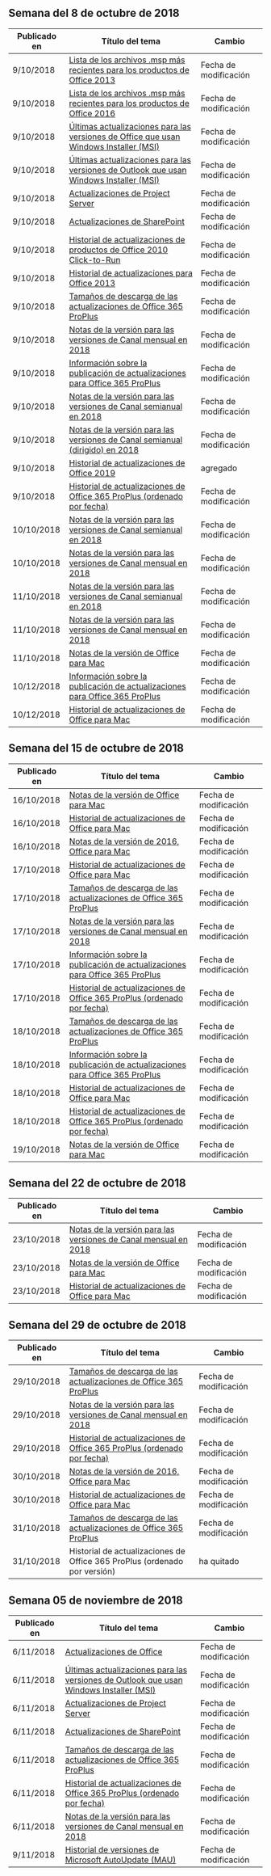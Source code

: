 <!-- This file is generated automatically each week. Changes made to this file will be overwritten.-->




## <a name="week-of-october-8-2018"></a>Semana del 8 de octubre de 2018


| Publicado en |Título del tema | Cambio |
|------|------------|--------|
| 9/10/2018 | [Lista de los archivos .msp más recientes para los productos de Office 2013](/OfficeUpdates/msp-files-office-2013) | Fecha de modificación |
| 9/10/2018 | [Lista de los archivos .msp más recientes para los productos de Office 2016](/OfficeUpdates/msp-files-office-2016) | Fecha de modificación |
| 9/10/2018 | [Últimas actualizaciones para las versiones de Office que usan Windows Installer (MSI)](/OfficeUpdates/office-updates-msi) | Fecha de modificación |
| 9/10/2018 | [Últimas actualizaciones para las versiones de Outlook que usan Windows Installer (MSI)](/OfficeUpdates/outlook-updates-msi) | Fecha de modificación |
| 9/10/2018 | [Actualizaciones de Project Server](/OfficeUpdates/project-server-updates) | Fecha de modificación |
| 9/10/2018 | [Actualizaciones de SharePoint](/OfficeUpdates/sharepoint-updates) | Fecha de modificación |
| 9/10/2018 | [Historial de actualizaciones de productos de Office 2010 Click-to-Run](/OfficeUpdates/update-history-office-2010-click-to-run) | Fecha de modificación |
| 9/10/2018 | [Historial de actualizaciones para Office 2013](/OfficeUpdates/update-history-office-2013) | Fecha de modificación |
| 9/10/2018 | [Tamaños de descarga de las actualizaciones de Office 365 ProPlus](/OfficeUpdates/download-sizes-office365-proplus-updates) | Fecha de modificación |
| 9/10/2018 | [Notas de la versión para las versiones de Canal mensual en 2018](/OfficeUpdates/monthly-channel-2018) | Fecha de modificación |
| 9/10/2018 | [Información sobre la publicación de actualizaciones para Office 365 ProPlus](/OfficeUpdates/release-notes-office365-proplus) | Fecha de modificación |
| 9/10/2018 | [Notas de la versión para las versiones de Canal semianual en 2018](/OfficeUpdates/semi-annual-channel-2018) | Fecha de modificación |
| 9/10/2018 | [Notas de la versión para las versiones de Canal semianual (dirigido) en 2018](/OfficeUpdates/semi-annual-channel-targeted-2018) | Fecha de modificación |
| 9/10/2018 | [Historial de actualizaciones de Office 2019](/OfficeUpdates/update-history-office-2019) | agregado |
| 9/10/2018 | [Historial de actualizaciones de Office 365 ProPlus (ordenado por fecha)](/OfficeUpdates/update-history-office365-proplus-by-date) | Fecha de modificación |
| 10/10/2018 | [Notas de la versión para las versiones de Canal semianual en 2018](/OfficeUpdates/semi-annual-channel-2018) | Fecha de modificación |
| 10/10/2018 | [Notas de la versión para las versiones de Canal mensual en 2018](/OfficeUpdates/monthly-channel-2018) | Fecha de modificación |
| 11/10/2018 | [Notas de la versión para las versiones de Canal semianual en 2018](/OfficeUpdates/semi-annual-channel-2018) | Fecha de modificación |
| 11/10/2018 | [Notas de la versión para las versiones de Canal mensual en 2018](/OfficeUpdates/monthly-channel-2018) | Fecha de modificación |
| 11/10/2018 | [Notas de la versión de Office para Mac](/OfficeUpdates/release-notes-office-for-mac) | Fecha de modificación |
| 10/12/2018 | [Información sobre la publicación de actualizaciones para Office 365 ProPlus](/OfficeUpdates/release-notes-office365-proplus) | Fecha de modificación |
| 10/12/2018 | [Historial de actualizaciones de Office para Mac](/OfficeUpdates/update-history-office-for-mac) | Fecha de modificación |


## <a name="week-of-october-15-2018"></a>Semana del 15 de octubre de 2018


| Publicado en |Título del tema | Cambio |
|------|------------|--------|
| 16/10/2018 | [Notas de la versión de Office para Mac](/OfficeUpdates/release-notes-office-for-mac) | Fecha de modificación |
| 16/10/2018 | [Historial de actualizaciones de Office para Mac](/OfficeUpdates/update-history-office-for-mac) | Fecha de modificación |
| 16/10/2018 | [Notas de la versión de 2016, Office para Mac](/OfficeUpdates/release-notes-office-2016-mac) | Fecha de modificación |
| 17/10/2018 | [Historial de actualizaciones de Office para Mac](/OfficeUpdates/update-history-office-for-mac) | Fecha de modificación |
| 17/10/2018 | [Tamaños de descarga de las actualizaciones de Office 365 ProPlus](/OfficeUpdates/download-sizes-office365-proplus-updates) | Fecha de modificación |
| 17/10/2018 | [Notas de la versión para las versiones de Canal mensual en 2018](/OfficeUpdates/monthly-channel-2018) | Fecha de modificación |
| 17/10/2018 | [Información sobre la publicación de actualizaciones para Office 365 ProPlus](/OfficeUpdates/release-notes-office365-proplus) | Fecha de modificación |
| 17/10/2018 | [Historial de actualizaciones de Office 365 ProPlus (ordenado por fecha)](/OfficeUpdates/update-history-office365-proplus-by-date) | Fecha de modificación |
| 18/10/2018 | [Tamaños de descarga de las actualizaciones de Office 365 ProPlus](/OfficeUpdates/download-sizes-office365-proplus-updates) | Fecha de modificación |
| 18/10/2018 | [Información sobre la publicación de actualizaciones para Office 365 ProPlus](/OfficeUpdates/release-notes-office365-proplus) | Fecha de modificación |
| 18/10/2018 | [Historial de actualizaciones de Office para Mac](/OfficeUpdates/update-history-office-for-mac) | Fecha de modificación |
| 18/10/2018 | [Historial de actualizaciones de Office 365 ProPlus (ordenado por fecha)](/OfficeUpdates/update-history-office365-proplus-by-date) | Fecha de modificación |
| 19/10/2018 | [Notas de la versión de Office para Mac](/OfficeUpdates/release-notes-office-for-mac) | Fecha de modificación |


## <a name="week-of-october-22-2018"></a>Semana del 22 de octubre de 2018


| Publicado en |Título del tema | Cambio |
|------|------------|--------|
| 23/10/2018 | [Notas de la versión para las versiones de Canal mensual en 2018](/OfficeUpdates/monthly-channel-2018) | Fecha de modificación |
| 23/10/2018 | [Notas de la versión de Office para Mac](/OfficeUpdates/release-notes-office-for-mac) | Fecha de modificación |
| 23/10/2018 | [Historial de actualizaciones de Office para Mac](/OfficeUpdates/update-history-office-for-mac) | Fecha de modificación |


## <a name="week-of-october-29-2018"></a>Semana del 29 de octubre de 2018


| Publicado en |Título del tema | Cambio |
|------|------------|--------|
| 29/10/2018 | [Tamaños de descarga de las actualizaciones de Office 365 ProPlus](/OfficeUpdates/download-sizes-office365-proplus-updates) | Fecha de modificación |
| 29/10/2018 | [Notas de la versión para las versiones de Canal mensual en 2018](/OfficeUpdates/monthly-channel-2018) | Fecha de modificación |
| 29/10/2018 | [Historial de actualizaciones de Office 365 ProPlus (ordenado por fecha)](/OfficeUpdates/update-history-office365-proplus-by-date) | Fecha de modificación |
| 30/10/2018 | [Notas de la versión de 2016, Office para Mac](/OfficeUpdates/release-notes-office-2016-mac) | Fecha de modificación |
| 30/10/2018 | [Historial de actualizaciones de Office para Mac](/OfficeUpdates/update-history-office-for-mac) | Fecha de modificación |
| 31/10/2018 | [Tamaños de descarga de las actualizaciones de Office 365 ProPlus](/OfficeUpdates/download-sizes-office365-proplus-updates) | Fecha de modificación |
| 31/10/2018 | Historial de actualizaciones de Office 365 ProPlus (ordenado por versión) | ha quitado |


## <a name="week-of-november-05-2018"></a>Semana 05 de noviembre de 2018


| Publicado en |Título del tema | Cambio |
|------|------------|--------|
| 6/11/2018 | [Actualizaciones de Office](/OfficeUpdates/index) | Fecha de modificación |
| 6/11/2018 | [Últimas actualizaciones para las versiones de Outlook que usan Windows Installer (MSI)](/OfficeUpdates/outlook-updates-msi) | Fecha de modificación |
| 6/11/2018 | [Actualizaciones de Project Server](/OfficeUpdates/project-server-updates) | Fecha de modificación |
| 6/11/2018 | [Actualizaciones de SharePoint](/OfficeUpdates/sharepoint-updates) | Fecha de modificación |
| 6/11/2018 | [Tamaños de descarga de las actualizaciones de Office 365 ProPlus](/OfficeUpdates/download-sizes-office365-proplus-updates) | Fecha de modificación |
| 6/11/2018 | [Historial de actualizaciones de Office 365 ProPlus (ordenado por fecha)](/OfficeUpdates/update-history-office365-proplus-by-date) | Fecha de modificación |
| 6/11/2018 | [Notas de la versión para las versiones de Canal mensual en 2018](/OfficeUpdates/monthly-channel-2018) | Fecha de modificación |
| 9/11/2018 | [Historial de versiones de Microsoft AutoUpdate (MAU)](/OfficeUpdates/release-history-microsoft-autoupdate) | Fecha de modificación |

